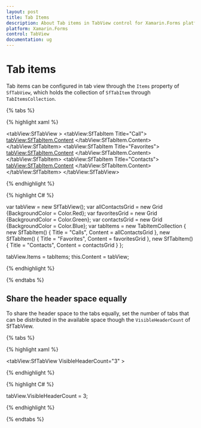 ```yaml
---
layout: post
title: Tab Items
description: About Tab items in TabView control for Xamarin.Forms platform
platform: Xamarin.Forms
control: TabView
documentation: ug
---
```


# Tab items

Tab items can be configured in tab view through the `Items` property of `SfTabView`, which holds the collection of `SfTabItem` through `TabItemsCollection`.


{% tabs %}

{% highlight xaml %}

<tabView:SfTabView >
    <tabView:SfTabItem Title="Call">
        <tabView:SfTabItem.Content>
            <Grid BackgroundColor="Red" x:Name="AllContactsGrid" />
        </tabView:SfTabItem.Content>
    </tabView:SfTabItem>
    <tabView:SfTabItem Title="Favorites">
        <tabView:SfTabItem.Content>
            <Grid BackgroundColor="Green" x:Name="FavoritesGrid" />
        </tabView:SfTabItem.Content>
    </tabView:SfTabItem>
    <tabView:SfTabItem Title="Contacts">
        <tabView:SfTabItem.Content>
            <Grid BackgroundColor="Blue" x:Name="ContactsGrid" />
        </tabView:SfTabItem.Content>
    </tabView:SfTabItem>
</tabView:SfTabView>

{% endhighlight %}

{% highlight C# %}

var tabView = new SfTabView();
var allContactsGrid = new Grid {BackgroundColor = Color.Red};
var favoritesGrid = new Grid {BackgroundColor = Color.Green};
var contactsGrid = new Grid {BackgroundColor = Color.Blue};
var tabItems = new TabItemCollection
{
	new SfTabItem()
	{
    Title = "Calls",
    Content = allContactsGrid
	},
	new SfTabItem()
	{
    Title = "Favorites",
    Content = favoritesGrid
	},
	new SfTabItem()
	{
    Title = "Contacts",
    Content = contactsGrid
	}
};

tabView.Items = tabItems;
this.Content = tabView;

{% endhighlight %}

{% endtabs %}

## Share the header space equally

To share the header space to the tabs equally, set the number of tabs that can be distributed in the available space though the `VisibleHeaderCount` of SfTabView.

{% tabs %}

{% highlight xaml %}

<tabView:SfTabView VisibleHeaderCount="3" >
	
{% endhighlight %}

{% highlight C# %}

tabView.VisibleHeaderCount = 3;

{% endhighlight %}

{% endtabs %}


